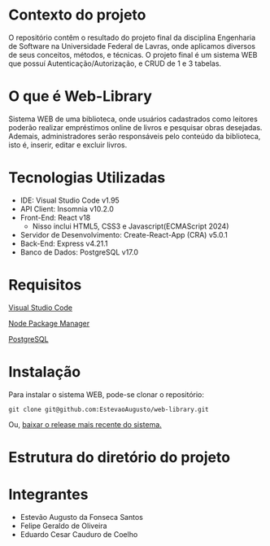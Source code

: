 # Contexto do projeto
O repositório contêm o resultado do projeto final da disciplina Engenharia de Software na Universidade Federal de Lavras, onde aplicamos diversos de seus conceitos, métodos, e técnicas. O projeto final é um sistema WEB que possuí Autenticação/Autorização, e CRUD de 1 e 3 tabelas.

# O que é Web-Library
Sistema WEB de uma biblioteca, onde usuários cadastrados como leitores poderão realizar empréstimos online de livros e pesquisar obras desejadas. Ademais, administradores serão responsáveis pelo conteúdo da biblioteca, isto é, inserir, editar e excluir livros.

# Tecnologias Utilizadas

- IDE: Visual Studio Code v1.95
- API Client: Insomnia v10.2.0
- Front-End: React v18
  - Nisso inclui HTML5, CSS3 e Javascript(ECMAScript 2024)
- Servidor de Desenvolvimento: Create-React-App (CRA) v5.0.1
- Back-End: Express v4.21.1
- Banco de Dados: PostgreSQL v17.0

# Requisitos

[Visual Studio Code](https://code.visualstudio.com/)

[Node Package Manager](https://nodejs.org/pt)

[PostgreSQL](https://www.postgresql.org/)

# Instalação

Para instalar o sistema WEB, pode-se clonar o repositório:
```git
git clone git@github.com:EstevaoAugusto/web-library.git
```

Ou, [baixar o release mais recente do sistema.]()

# Estrutura do diretório do projeto



# Integrantes

- Estevão Augusto da Fonseca Santos
- Felipe Geraldo de Oliveira
- Eduardo Cesar Cauduro de Coelho
